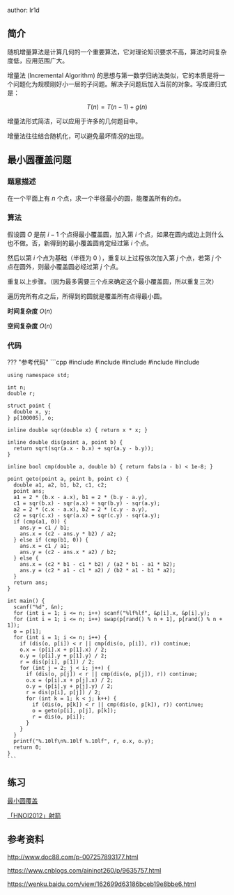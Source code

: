 author: Ir1d

## 简介

随机增量算法是计算几何的一个重要算法，它对理论知识要求不高，算法时间复杂度低，应用范围广大。

增量法 (Incremental Algorithm) 的思想与第一数学归纳法类似，它的本质是将一个问题化为规模刚好小一层的子问题。解决子问题后加入当前的对象。写成递归式是：

$$
T(n)=T(n-1)+g(n)
$$

增量法形式简洁，可以应用于许多的几何题目中。

增量法往往结合随机化，可以避免最坏情况的出现。

## 最小圆覆盖问题

### 题意描述

在一个平面上有 $n$ 个点，求一个半径最小的圆，能覆盖所有的点。

### 算法

假设圆 $O$ 是前 $i-1$ 个点得最小覆盖圆，加入第 $i$ 个点，如果在圆内或边上则什么也不做。否，新得到的最小覆盖圆肯定经过第 $i$ 个点。

然后以第 $i$ 个点为基础（半径为 $0$ ），重复以上过程依次加入第 $j$ 个点，若第 $j$ 个点在圆外，则最小覆盖圆必经过第 $j$ 个点。

重复以上步骤。（因为最多需要三个点来确定这个最小覆盖圆，所以重复三次）

遍历完所有点之后，所得到的圆就是覆盖所有点得最小圆。

 **时间复杂度**  $O(n)$ 

 **空间复杂度**  $O(n)$ 

### 代码

??? "参考代码"
    ```cpp
    #include <cmath>
    #include <cstdio>
    #include <cstdlib>
    #include <cstring>
    #include <iostream>
    
    using namespace std;
    
    int n;
    double r;
    
    struct point {
      double x, y;
    } p[100005], o;
    
    inline double sqr(double x) { return x * x; }
    
    inline double dis(point a, point b) {
      return sqrt(sqr(a.x - b.x) + sqr(a.y - b.y));
    }
    
    inline bool cmp(double a, double b) { return fabs(a - b) < 1e-8; }
    
    point geto(point a, point b, point c) {
      double a1, a2, b1, b2, c1, c2;
      point ans;
      a1 = 2 * (b.x - a.x), b1 = 2 * (b.y - a.y),
      c1 = sqr(b.x) - sqr(a.x) + sqr(b.y) - sqr(a.y);
      a2 = 2 * (c.x - a.x), b2 = 2 * (c.y - a.y),
      c2 = sqr(c.x) - sqr(a.x) + sqr(c.y) - sqr(a.y);
      if (cmp(a1, 0)) {
        ans.y = c1 / b1;
        ans.x = (c2 - ans.y * b2) / a2;
      } else if (cmp(b1, 0)) {
        ans.x = c1 / a1;
        ans.y = (c2 - ans.x * a2) / b2;
      } else {
        ans.x = (c2 * b1 - c1 * b2) / (a2 * b1 - a1 * b2);
        ans.y = (c2 * a1 - c1 * a2) / (b2 * a1 - b1 * a2);
      }
      return ans;
    }
    
    int main() {
      scanf("%d", &n);
      for (int i = 1; i <= n; i++) scanf("%lf%lf", &p[i].x, &p[i].y);
      for (int i = 1; i <= n; i++) swap(p[rand() % n + 1], p[rand() % n + 1]);
      o = p[1];
      for (int i = 1; i <= n; i++) {
        if (dis(o, p[i]) < r || cmp(dis(o, p[i]), r)) continue;
        o.x = (p[i].x + p[1].x) / 2;
        o.y = (p[i].y + p[1].y) / 2;
        r = dis(p[i], p[1]) / 2;
        for (int j = 2; j < i; j++) {
          if (dis(o, p[j]) < r || cmp(dis(o, p[j]), r)) continue;
          o.x = (p[i].x + p[j].x) / 2;
          o.y = (p[i].y + p[j].y) / 2;
          r = dis(p[i], p[j]) / 2;
          for (int k = 1; k < j; k++) {
            if (dis(o, p[k]) < r || cmp(dis(o, p[k]), r)) continue;
            o = geto(p[i], p[j], p[k]);
            r = dis(o, p[i]);
          }
        }
      }
      printf("%.10lf\n%.10lf %.10lf", r, o.x, o.y);
      return 0;
    }
    ```

## 练习

 [最小圆覆盖](https://www.luogu.org/problem/P1742) 

 [「HNOI2012」射箭](https://www.luogu.org/problem/P3222) 

## 参考资料

 <http://www.doc88.com/p-007257893177.html> 

 <https://www.cnblogs.com/aininot260/p/9635757.html> 

 <https://wenku.baidu.com/view/162699d63186bceb19e8bbe6.html> 
